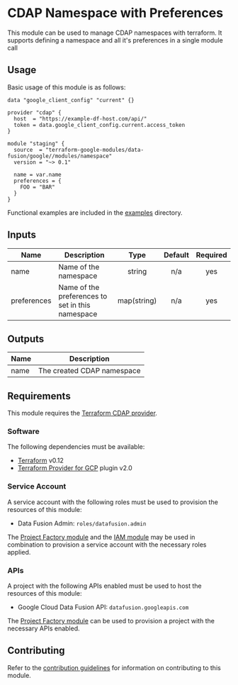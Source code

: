 # CDAP Namespace with Preferences

This module can be used to manage CDAP namespaces with terraform.
It supports defining a namespace and all it's preferences in a single module call
## Usage

Basic usage of this module is as follows:

```hcl
data "google_client_config" "current" {}

provider "cdap" {
  host  = "https://example-df-host.com/api/"
  token = data.google_client_config.current.access_token
}

module "staging" {
  source  = "terraform-google-modules/data-fusion/google//modules/namespace"
  version = "~> 0.1"

  name = var.name
  preferences = {
    FOO = "BAR"
  }
}
```

Functional examples are included in the
[examples](./examples/) directory.

<!-- BEGINNING OF PRE-COMMIT-TERRAFORM DOCS HOOK -->
## Inputs

| Name | Description | Type | Default | Required |
|------|-------------|:----:|:-----:|:-----:|
| name | Name of the namespace | string | n/a | yes |
| preferences | Name of the preferences to set in this namespace | map(string) | n/a | yes |

## Outputs

| Name | Description |
|------|-------------|
| name | The created CDAP namespace |

<!-- END OF PRE-COMMIT-TERRAFORM DOCS HOOK -->

## Requirements

This module requires the
[Terraform CDAP provider](https://googlecloudplatform.github.io/terraform-provider-cdap/).

### Software

The following dependencies must be available:

- [Terraform][terraform] v0.12
- [Terraform Provider for GCP][terraform-provider-gcp] plugin v2.0

### Service Account

A service account with the following roles must be used to provision
the resources of this module:

- Data Fusion Admin: `roles/datafusion.admin`

The [Project Factory module][project-factory-module] and the
[IAM module][iam-module] may be used in combination to provision a
service account with the necessary roles applied.

### APIs

A project with the following APIs enabled must be used to host the
resources of this module:

- Google Cloud Data Fusion API: `datafusion.googleapis.com`

The [Project Factory module][project-factory-module] can be used to
provision a project with the necessary APIs enabled.

## Contributing

Refer to the [contribution guidelines](./CONTRIBUTING.md) for
information on contributing to this module.

[iam-module]: https://registry.terraform.io/modules/terraform-google-modules/iam/google
[project-factory-module]: https://registry.terraform.io/modules/terraform-google-modules/project-factory/google
[terraform-provider-gcp]: https://www.terraform.io/docs/providers/google/index.html
[terraform]: https://www.terraform.io/downloads.html

